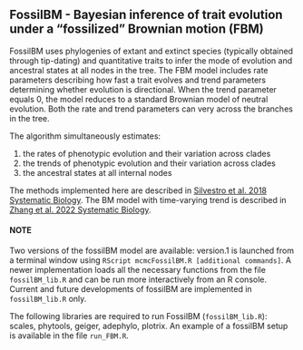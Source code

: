 ## FossilBM - Bayesian inference of trait evolution under a “fossilized” Brownian motion (FBM)

FossilBM uses phylogenies of extant and extinct species (typically obtained through tip-dating) and quantitative traits to infer the mode of evolution and ancestral states at all nodes in the tree.
The FBM model includes rate parameters describing how fast a trait evolves and trend parameters determining whether evolution is directional. When the trend parameter equals 0, the model reduces to a standard Brownian model of neutral evolution. Both the rate and trend parameters can very across the branches in the tree.

The algorithm simultaneously estimates:  
1. the rates of phenotypic evolution and their variation across clades  
2. the trends of phenotypic evolution and their variation across clades  
3. the ancestral states at all internal nodes


The methods implemented here are described in [Silvestro et al. 2018 Systematic Biology](https://doi.org/10.1093/sysbio/syy046).
The BM model with time-varying trend is described in [Zhang et al. 2022 Systematic Biology](https://doi.org/10.1093/sysbio/syab065).  
  

#### NOTE
Two versions of the fossilBM model are available: version.1 is launched from a terminal window using `RScript mcmcFossilBM.R [additional commands]`. A newer implementation loads all the necessary functions from the file `fossilBM_lib.R` and can be run more interactively from an R console. Current and future developments of fossilBM are implemented in `fossilBM_lib.R` only. 


The following libraries are required to run FossilBM (`fossilBM_lib.R`): scales, phytools, geiger, adephylo, plotrix. An example of a fossilBM setup is available in the file `run_FBM.R`. 
